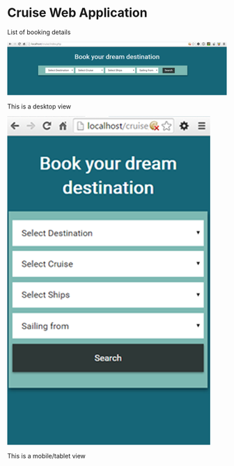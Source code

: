 # Cruise Web Application
List of booking details

![Alt Desktop View](build/img/desktop-view.png) 

This is a desktop view 

![Alt Mobile View](build/img/mobile-view.png)

This is a mobile/tablet view
